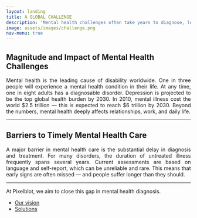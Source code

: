 ```yaml
---
layout: landing
title: A GLOBAL CHALLENGE
description: 'Mental health challenges often take years to diagnose, leaving many without timely care.'
image: assets/images/challenge.png
nav-menu: true
---
```


<!-- Main -->
<div id="main">

<section id="one">
  <div class="inner">

  <!-- Content -->
  <h2 id="content">Magnitude and Impact of Mental Health Challenges</h2>
  <p style="text-align: justify;">
    Mental health is the leading cause of disability worldwide. One in three people will experience a mental health condition in their life. At any time, one in eight adults has a diagnosable disorder. Depression is projected to be the top global health burden by 2030. In 2010, mental illness cost the world $2.5 trillion — this is expected to reach $6 trillion by 2030. Beyond the numbers, mental health deeply affects relationships, work, and daily life.
  </p>

  <hr class="major" />

  <h2 id="content">Barriers to Timely Mental Health Care</h2>
  <p style="text-align: justify;">
    A major barrier in mental health care is the substantial delay in diagnosis and treatment. For many disorders, the duration of untreated illness frequently spans several years. Current assessments are based on language and self-report, which can be unreliable and rare. This means that early signs are often missed — and people suffer longer than they should.
  </p>

  <hr class="major" />
  <p style="text-align: justify;">At Pixelblot, we aim to close this gap in mental health diagnosis.</p>
  <ul class="actions">
    <li><a href="2_vision.html" class="button">Our vision</a></li>
    <li><a href="3_technology.html" class="button">Solutions</a></li>
  </ul>

  </div>
</section>
</div>